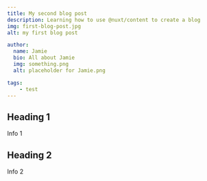 ```yaml
---
title: My second blog post
description: Learning how to use @nuxt/content to create a blog
img: first-blog-post.jpg
alt: my first blog post

author:
  name: Jamie
  bio: All about Jamie
  img: something.png
  alt: placeholder for Jamie.png

tags:
    - test
---
```


## Heading 1

Info 1

## Heading 2

Info 2

<info-box>
  <template #info-box>
    This is a vue component inside markdown using slots
  </template>
</info-box>